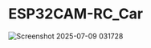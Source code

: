 # ESP32CAM-RC_Car

![Screenshot 2025-07-09 031728](https://github.com/user-attachments/assets/82f0240a-f576-4ac5-aaf0-4f9c0efdba99)
